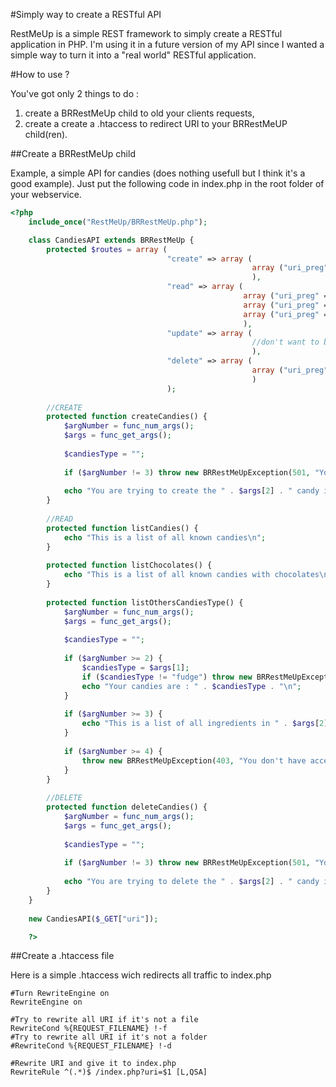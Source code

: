 #Simply way to create a RESTful API

RestMeUp is a simple REST framework to simply create a RESTful application in PHP.
I'm using it in a future version of my API since I wanted a simple way to turn it into a "real world" RESTful application.


#How to use ?

You've got only 2 things to do :

1.   create a BRRestMeUp child to old your clients requests,
2.   create a create a .htaccess to redirect URI to your BRRestMeUP child(ren).

##Create a BRRestMeUp child

Example, a simple API for candies (does nothing usefull but I think it's a good example).
Just put the following code in index.php in the root folder of your webservice.

```php
<?php 
    include_once("RestMeUp/BRRestMeUp.php");

    class CandiesAPI extends BRRestMeUp {
        protected $routes = array (
                                   "create" => array (
                                                      array ("uri_preg" => "#^candies(.*)#", "callback" => "createCandies")
                                                      ),
                                   "read" => array (
                                                    array ("uri_preg" => "#^candies(\/*)$#", "callback" => "listCandies"),
                                                    array ("uri_preg" => "#^candies\/chocolates(\/*)#", "callback" => "listChocolates"),
                                                    array ("uri_preg" => "#^candies(.*)#", "callback" => "listOthersCandiesType")
                                                    ),
                                   "update" => array (
                                                      //don't want to be able to update candies (for some reasons)
                                                      ),
                                   "delete" => array (
                                                      array ("uri_preg" => "#^candies(.*)#", "callback" => "deleteCandies")
                                                      )
                                   );
        
        //CREATE
        protected function createCandies() {
            $argNumber = func_num_args();
            $args = func_get_args();
            
            $candiesType = "";
            
            if ($argNumber != 3) throw new BRRestMeUpException(501, "Your request is not implemented in this API");
            
            echo "You are trying to create the " . $args[2] . " candy in the " . $args[3] . " category.";
        }
        
        //READ
        protected function listCandies() {
            echo "This is a list of all known candies\n";
        }
        
        protected function listChocolates() {
            echo "This is a list of all known candies with chocolates\n";
        }
        
        protected function listOthersCandiesType() {
            $argNumber = func_num_args();
            $args = func_get_args();
            
            $candiesType = "";
            
            if ($argNumber >= 2) {
                $candiesType = $args[1];
                if ($candiesType != "fudge") throw new BRRestMeUpException(400, $candiesType . " candies should not be eaten !");
                echo "Your candies are : " . $candiesType . "\n";
            }
            
            if ($argNumber >= 3) {
                echo "This is a list of all ingredients in " . $args[2] . "\n";
            }
            
            if ($argNumber >= 4) {
                throw new BRRestMeUpException(403, "You don't have access to the ingredients\n");
            }
        }
        
        //DELETE
        protected function deleteCandies() {
            $argNumber = func_num_args();
            $args = func_get_args();
            
            $candiesType = "";
            
            if ($argNumber != 3) throw new BRRestMeUpException(501, "Your request is not implemented in this API");
            
            echo "You are trying to delete the " . $args[2] . " candy in the " . $args[3] . " category.\n";
        }
    }
    
    new CandiesAPI($_GET["uri"]);

    ?>
```

##Create a .htaccess file

Here is a simple .htaccess wich redirects all traffic to index.php

```
#Turn RewriteEngine on
RewriteEngine on

#Try to rewrite all URI if it's not a file
RewriteCond %{REQUEST_FILENAME} !-f
#Try to rewrite all URI if it's not a folder
#RewriteCond %{REQUEST_FILENAME} !-d

#Rewrite URI and give it to index.php
RewriteRule ^(.*)$ /index.php?uri=$1 [L,QSA]

```


